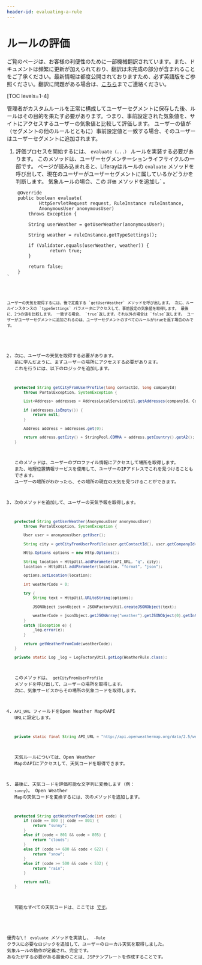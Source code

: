 ```yaml
---
header-id: evaluating-a-rule
---
```


# ルールの評価

<p class="alert alert-info"><span class="wysiwyg-color-blue120">ご覧のページは、お客様の利便性のために一部機械翻訳されています。また、ドキュメントは頻繁に更新が加えられており、翻訳は未完成の部分が含まれることをご了承ください。最新情報は都度公開されておりますため、必ず英語版をご参照ください。翻訳に問題がある場合は、<a href="mailto:support-content-jp@liferay.com">こちら</a>までご連絡ください。</span></p>

[TOC levels=1-4]

管理者がカスタムルールを正常に構成してユーザーセグメントに保存した後、ルールはその目的を果たす必要があります。つまり、事前設定された気象値を、サイトにアクセスするユーザーの気象値と比較して評価します。 ユーザーの値が（セグメントの他のルールとともに）事前設定値と一致する場合、そのユーザーはユーザーセグメントに追加されます。

1.  評価プロセスを開始するには、 `evaluate（...）` ルールを実装する必要があります。 このメソッドは、ユーザーセグメンテーションライフサイクルの一部です。 ページが読み込まれると、Liferayはルールの `evaluate` メソッドを呼び出して、現在のユーザーがユーザーセグメントに属しているかどうかを判断します。 気象ルールの場合、この `評価` メソッドを追加し` 。
<pre><code class="java">    @Override
    public boolean evaluate(
            HttpServletRequest request, RuleInstance ruleInstance,
            AnonymousUser anonymousUser)
        throws Exception {

        String userWeather = getUserWeather(anonymousUser);

        String weather = ruleInstance.getTypeSettings();

        if (Validator.equals(userWeather, weather)) {
                return true;
        }

        return false;
    }
`</pre>

    ユーザーの天気を取得するには、後で定義する `getUserWeather` メソッドを呼び出します。 次に、ルールインスタンスの `typeSettings` パラメータにアクセスして、事前設定の気象値を取得します。 最後に、2つの値を比較します。 一致する場合、 `true`返します。それ以外の場合は `false`返します。 ユーザーがユーザーセグメントに追加されるのは、ユーザーセグメントのすべてのルールがtrueを返す場合のみです。

2.  次に、ユーザーの天気を取得する必要があります。 前に学んだように、まずユーザーの場所にアクセスする必要があります。 これを行うには、以下のロジックを追加します。

    ``` java
    protected String getCityFromUserProfile(long contactId, long companyId)
        throws PortalException, SystemException {

        List<Address> addresses = AddressLocalServiceUtil.getAddresses(companyId, Contact.class.getName(), contactId);

        if (addresses.isEmpty()) {
            return null;
        }

        Address address = addresses.get(0);

        return address.getCity() + StringPool.COMMA + address.getCountry().getA2();
    }
    ```

    このメソッドは、ユーザーのプロファイル情報にアクセスして場所を取得します。 また、地理位置情報サービスを使用して、ユーザーのIPアドレスでこれを見つけることもできます。 ユーザーの場所がわかったら、その場所の現在の天気を見つけることができます。

3.  次のメソッドを追加して、ユーザーの天気予報を取得します。

    ``` java
    protected String getUserWeather(AnonymousUser anonymousUser)
        throws PortalException, SystemException {

        User user = anonymousUser.getUser();

        String city = getCityFromUserProfile(user.getContactId(), user.getCompanyId());

        Http.Options options = new Http.Options();

        String location = HttpUtil.addParameter(API_URL, "q", city);
        location = HttpUtil.addParameter(location, "format", "json");

        options.setLocation(location);

        int weatherCode = 0;

        try {
            String text = HttpUtil.URLtoString(options);

            JSONObject jsonObject = JSONFactoryUtil.createJSONObject(text);

            weatherCode = jsonObject.getJSONArray("weather").getJSONObject(0).getInt("id");
        }
        catch (Exception e) {
            _log.error(e);
        }

        return getWeatherFromCode(weatherCode);
    }

    private static Log _log = LogFactoryUtil.getLog(WeatherRule.class);
    ```

    このメソッドは、 `getCityFromUserProfile` メソッドを呼び出して、ユーザーの場所を取得します。 次に、気象サービスからその場所の気象コードを取得します。

4.  `API_URL` フィールドをOpen Weather MapのAPI URLに設定します。

    ``` java
    private static final String API_URL = "http://api.openweathermap.org/data/2.5/weather";
    ```

    天気ルールについては、Open Weather MapのAPIにアクセスして、天気コードを取得できます。

5.  最後に、天気コードを評価可能な文字列に変換します（例： `sunny`）。 Open Weather Mapの天気コードを変換するには、次のメソッドを追加します。

    ``` java
    protected String getWeatherFromCode(int code) {
        if (code == 800 || code == 801) {
            return "sunny";
        }
        else if (code > 801 && code < 805) {
            return "clouds";
        }
        else if (code >= 600 && code < 622) {
            return "snow";
        }
        else if (code >= 500 && code < 532) {
            return "rain";
        }

        return null;
    }
    ```

    可能なすべての天気コードは、ここでは [です](http://openweathermap.org/weather-conditions)。

優秀な\！ `evaluate` メソッドを実装し、 `-Rule` クラスに必要なロジックを追加して、ユーザーのローカル天気を取得しました。 気象ルールの動作が定義され、完全です。 あなたがする必要がある最後のことは、JSPテンプレートを作成することです。
